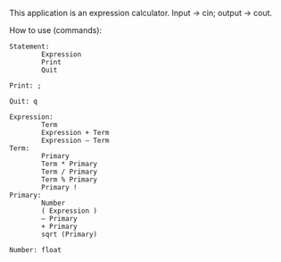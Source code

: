 This application is an expression calculator.
Input -> cin; output -> cout.

How to use (commands):

    Statement:
            Expression
            Print
            Quit

    Print: ;

    Quit: q

    Expression:
            Term
            Expression + Term
            Expression – Term
    Term:
            Primary
            Term * Primary
            Term / Primary
            Term % Primary
            Primary !
    Primary:
            Number
            ( Expression )
            – Primary
            + Primary
            sqrt (Primary)

    Number: float

